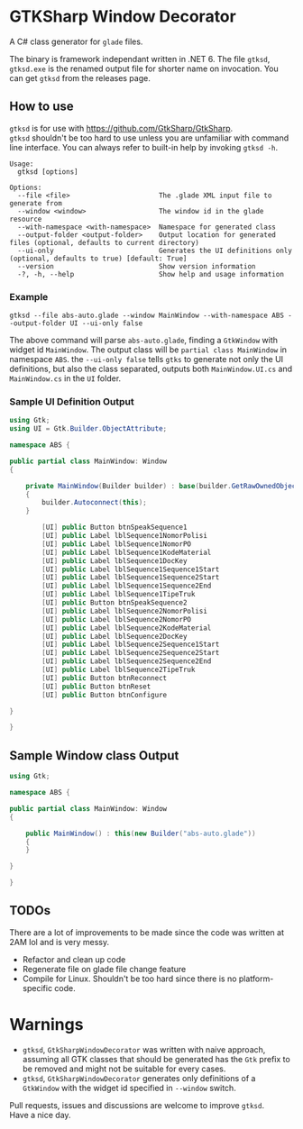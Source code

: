 # GTKSharp Window Decorator

A C# class generator for `glade` files.

The binary is framework independant written in .NET 6. The file `gtksd`, `gtksd.exe` is the renamed output file for shorter name on invocation. You can get `gtksd` from the releases page.

## How to use
`gtksd` is for use with https://github.com/GtkSharp/GtkSharp.  
`gtksd` shouldn't be too hard to use unless you are unfamiliar with command line interface. You can always refer to built-in help by invoking `gtksd -h`.

```
Usage:
  gtksd [options]

Options:
  --file <file>                      The .glade XML input file to generate from
  --window <window>                  The window id in the glade resource
  --with-namespace <with-namespace>  Namespace for generated class
  --output-folder <output-folder>    Output location for generated files (optional, defaults to current directory)
  --ui-only                          Generates the UI definitions only (optional, defaults to true) [default: True]
  --version                          Show version information
  -?, -h, --help                     Show help and usage information
```

### Example
```
gtksd --file abs-auto.glade --window MainWindow --with-namespace ABS --output-folder UI --ui-only false
```

The above command will parse `abs-auto.glade`, finding a `GtkWindow` with widget id `MainWindow`. The output class will be `partial class MainWindow` in namespace `ABS`. the `--ui-only false` tells `gtks` to generate not only the UI definitions, but also the class separated, outputs both `MainWindow.UI.cs` and `MainWindow.cs` in the `UI` folder.

### Sample UI Definition Output
```csharp
using Gtk;
using UI = Gtk.Builder.ObjectAttribute;

namespace ABS {

public partial class MainWindow: Window
{

    private MainWindow(Builder builder) : base(builder.GetRawOwnedObject("MainWindow"))
    {
        builder.Autoconnect(this);
    }

        [UI] public Button btnSpeakSequence1
        [UI] public Label lblSequence1NomorPolisi
        [UI] public Label lblSequence1NomorPO
        [UI] public Label lblSequence1KodeMaterial
        [UI] public Label lblSequence1DocKey
        [UI] public Label lblSequence1Sequence1Start
        [UI] public Label lblSequence1Sequence2Start
        [UI] public Label lblSequence1Sequence2End
        [UI] public Label lblSequence1TipeTruk
        [UI] public Button btnSpeakSequence2
        [UI] public Label lblSequence2NomorPolisi
        [UI] public Label lblSequence2NomorPO
        [UI] public Label lblSequence2KodeMaterial
        [UI] public Label lblSequence2DocKey
        [UI] public Label lblSequence2Sequence1Start
        [UI] public Label lblSequence2Sequence2Start
        [UI] public Label lblSequence2Sequence2End
        [UI] public Label lblSequence2TipeTruk
        [UI] public Button btnReconnect
        [UI] public Button btnReset
        [UI] public Button btnConfigure

}

}
```

## Sample Window class Output
```cs
using Gtk;

namespace ABS {

public partial class MainWindow: Window
{

    public MainWindow() : this(new Builder("abs-auto.glade"))
    {
    }

}

}
```

## TODOs
There are a lot of improvements to be made since the code was written at 2AM lol and is very messy.
- Refactor and clean up code
- Regenerate file on glade file change feature
- Compile for Linux. Shouldn't be too hard since there is no platform-specific code.

# Warnings
- `gtksd`, `GtkSharpWindowDecorator` was written with naive approach, assuming all GTK classes that should be generated has the `Gtk` prefix to be removed and might not be suitable for every cases.
- `gtksd`, `GtkSharpWindowDecorator` generates only definitions of a `GtkWindow` with the widget id specified in `--window` switch.

Pull requests, issues and discussions are welcome to improve `gtksd`.  
Have a nice day.